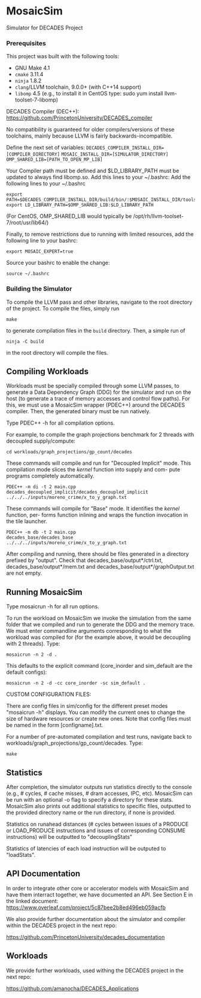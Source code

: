 # MosaicSim

Simulator for DECADES Project

### Prerequisites

This project was built with the following tools:

 + GNU Make 4.1
 + `cmake` 3.11.4
 + `ninja` 1.8.2
 + `clang`/LLVM toolchain, 9.0.0+ (with C++14 support)
 + `libomp` 4.5 (e.g., to install it in CentOS type: sudo yum install llvm-toolset-7-libomp)
 
DECADES Compiler (DEC++): https://github.com/PrincetonUniversity/DECADES_compiler

No compatibility is guaranteed for older compilers/versions of these toolchains, mainly because LLVM is fairly backwards-incompatible.

Define the next set of variables:
    `DECADES_COMPILER_INSTALL_DIR=[COMPILER_DIRECTORY]`
    `MOSAIC_INSTALL_DIR=[SIMULATOR_DIRECTORY]`
    `OMP_SHARED_LIB=[PATH_TO_OPEN_MP_LIB]`

Your Compiler path must be defined and $LD_LIBRARY_PATH must be updated to always find libomp.so. Add this lines to your ~/.bashrc:
Add the following lines to your ~/.bashrc
    
    export PATH=$DECADES_COMPILER_INSTALL_DIR/build/bin/:$MOSAIC_INSTALL_DIR/tools/:$PATH
    export LD_LIBRARY_PATH=$OMP_SHARED_LIB:$LD_LIBRARY_PATH

(For CentOS, OMP_SHARED_LIB would typically be /opt/rh/llvm-toolset-7/root/usr/lib64/)

Finally, to remove restrictions due to running with limited resources, add the following line to your bashrc:
    
    export MOSAIC_EXPERT=true

Source your bashrc to enable the change:
    
    source ~/.bashrc


### Building the Simulator

To compile the LLVM pass and other libraries, navigate to the root directory of the project. To compile the files, simply run

    make

to generate compilation files in the `build` directory. Then, a simple run of

    ninja -C build

in the root directory will compile the files. 


## Compiling Workloads

Workloads must be specially compiled through some LLVM passes, to generate a Data Dependency Graph (DDG) for the simulator and run on the host (to generate a trace of memory accesses and control flow paths). For this, we must use a MosaicSim wrapper (PDEC++) around the DECADES compiler. Then, the generated binary must be run natively.

Type PDEC++ -h for all compilation options. 

For example, to compile the graph projections benchmark for 2 threads with decoupled supply/compute:

    cd workloads/graph_projections/gp_count/decades
    
These commands will compile and run for "Decoupled Implicit" mode. This compilation mode slices the _kernel_ function into supply and com- pute programs completely automatically.

    PDEC++ -m di -t 2 main.cpp
    decades_decoupled_implicit/decades_decoupled_implicit ../../../inputs/moreno_crime/x_to_y_graph.txt

These commands will compile for "Base" mode. It identifies the _kernel_ function, per- forms function inlining and wraps the function invocation in the tile launcher.

    PDEC++ -m db -t 2 main.cpp
    decades_base/decades_base ../../../inputs/moreno_crime/x_to_y_graph.txt
      
After compiling and running, there should be files generated in a directory prefixed by "output". Check that decades_base/output*/ctrl.txt, decades_base/output*/mem.txt and decades_base/output*/graphOutput.txt are not empty.

## Running MosaicSim

Type mosaicrun -h for all run options. 

To run the workload on MosaicSim we invoke the simulation from the same folder that we compiled and run to generate the DDG and the memory trace. We must enter commandline arguments corresponding to what the workload was compiled for (for the example above, it would be decoupling with 2 threads). Type:
    
    mosaicrun -n 2 -d .    

This defaults to the explicit command (core_inorder and sim_default are the default configs):

    mosaicrun -n 2 -d -cc core_inorder -sc sim_default .

CUSTOM CONFIGURATION FILES:

There are config files in sim/config for the different preset modes "mosaicrun -h" displays. You can modify the current ones to change the size of hardware resources or create new ones. Note that config files must be named in the form [configname].txt. 

For a number of pre-automated compilation and test runs, navigate back to workloads/graph_projections/gp_count/decades. Type:

    make

## Statistics

After completion, the simulator outputs run statistics directly to the console (e.g., # cycles, # cache misses, # dram accesses, IPC, etc). MosaicSim can be run with an optional -o flag to specify a directory for these stats. MosaicSim also prints out additional statistics to specific files, outputted to the provided directory name or the run directory, if none is provided. 

Statistics on runahead distances (# cycles between issues of a PRODUCE or LOAD_PRODUCE instructions and issues of corresponding CONSUME instructions) will be outputted to "decouplingStats" 

Statistics of latencies of each load instruction will be outputed to "loadStats".

## API Documentation

In order to integrate other core or accelerator models with MosaicSim and have them interract together, we have documented an API. See Section E in the linked document: https://www.overleaf.com/project/5c87bee2b8ed496eb059acfb

We also provide further documentation about the simulator and compiler within the DECADES project in the next repo:

  https://github.com/PrincetonUniversity/decades_documentation

## Workloads

We provide further workloads, used withing the DECADES project in the next repo:

  https://github.com/amanocha/DECADES_Applications
